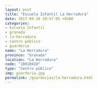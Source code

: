 ```yaml
---
layout: post
title: "Escuela Infantil La Herradura"
date: 2017-09-20 20:57:05 +0200
categories:
- Escuela Infantil
- granada
- la-herradura
- Centro público
- guarderia
name: "La Herradura"
province: "Granada"
location: "La Herradura"
code: "18010410"
type: "Centro público"
img: guarderia.jpg
permalink: /guarderias/la-herradura.html
---
```

